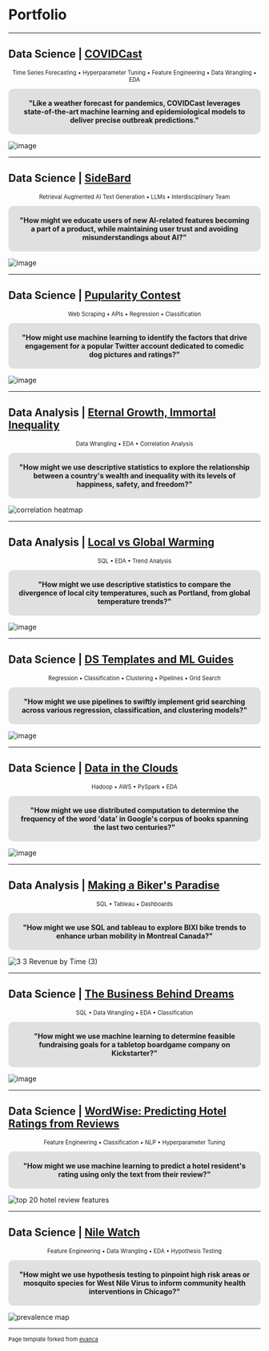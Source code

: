 # Portfolio

---

## Data Science | [COVIDCast](/pages/covid.md)
<p align="center" style="font-size: 0.8em;"> Time Series Forecasting &bull; Hyperparameter Tuning &bull; Feature Engineering &bull; Data Wrangling &bull; EDA </p>

<div align="center" style="background-color: #E0E0E0; padding: 20px; border-radius: 10px; margin: 10px 0; font-weight: bold;">
"Like a weather forecast for pandemics, COVIDCast leverages state-of-the-art machine learning and epidemiological models to deliver precise outbreak predictions."
</div>

![image](https://github.com/scelarek/scelarek.github.io/assets/115444760/00381f16-48b4-4b64-bcb8-3df639dca68d)

---

## Data Science | [SideBard](/pages/sidebard.md)
<p align="center" style="font-size: 0.8em;"> Retrieval Augmented AI Text Generation &bull; LLMs &bull; Interdisciplinary Team </p>

<div align="center" style="background-color: #E0E0E0; padding: 20px; border-radius: 10px; margin: 10px 0; font-weight: bold;">
"How might we educate users of new AI-related features becoming a part of a product, while maintaining user trust and avoiding misunderstandings about AI?"
</div>

![image](https://github.com/scelarek/scelarek.github.io/assets/115444760/c92477af-6723-4dbf-b471-711889ed3808)

---

## Data Science | [Pupularity Contest](https://github.com/scelarek/Data-Analysis-Projects/blob/a1f50a33c893b5dbeec4ae5739eff319f8f61a1c/Twitter%20Humor%20vs%20Cuteness/Twitter_Wrangle.ipynb)
<p align="center" style="font-size: 0.8em;"> Web Scraping &bull; APIs &bull; Regression &bull; Classification </p>

<div align="center" style="background-color: #E0E0E0; padding: 20px; border-radius: 10px; margin: 10px 0; font-weight: bold;">
"How might use machine learning to identify the factors that drive engagement for a popular Twitter account dedicated to comedic dog pictures and ratings?"
</div>

![image](https://github.com/scelarek/scelarek.github.io/assets/115444760/f37fb5d6-2f11-48b3-8ebf-7328e7e13c28)

---

## Data Analysis | [Eternal Growth, Immortal Inequality](pages/eternal.md)
<p align="center" style="font-size: 0.8em;"> Data Wrangling &bull; EDA &bull; Correlation Analysis </p>

<div align="center" style="background-color: #E0E0E0; padding: 20px; border-radius: 10px; margin: 10px 0; font-weight: bold;">
"How might we use descriptive statistics to explore the relationship between a country's wealth and inequality with its levels of happiness, safety, and freedom?"
</div>

![correlation heatmap](https://github.com/scelarek/scelarek.github.io/assets/115444760/2c8ec283-452c-448a-96d3-330932912d67)

---

## Data Analysis | [Local vs Global Warming](https://github.com/scelarek/Data-Analysis-Projects/blob/62ec589bf21700e670850a36ec8b401a67bc80bf/City%20vs%20Global%20Temp/Analying%20Yearly%20Average%20Temperature%20-%20Sam%20Celarek.docx.pdf)
<p align="center" style="font-size: 0.8em;"> SQL &bull; EDA &bull; Trend Analysis </p>

<div align="center" style="background-color: #E0E0E0; padding: 20px; border-radius: 10px; margin: 10px 0; font-weight: bold;">
"How might we use descriptive statistics to compare the divergence of local city temperatures, such as Portland, from global temperature trends?"
</div>

![image](https://github.com/scelarek/scelarek.github.io/assets/115444760/209c121a-1bca-4d00-b70e-907fcd8d298c)

---

## Data Science | [DS Templates and ML Guides](https://github.com/scelarek/Reference_Notebooks)
<p align="center" style="font-size: 0.8em;"> Regression &bull; Classification &bull; Clustering &bull; Pipelines &bull; Grid Search </p>

<div align="center" style="background-color: #E0E0E0; padding: 20px; border-radius: 10px; margin: 10px 0; font-weight: bold;">
"How might we use pipelines to swiftly implement grid searching across various regression, classification, and clustering models?"
</div>

![image](https://github.com/scelarek/scelarek.github.io/assets/115444760/c8cbf178-a154-4637-9aae-9f55a7204c6a)

---

## Data Science | [Data in the Clouds](https://github.com/scelarek/Universal_Code_Bank/blob/b2bde9a2218f95a6854e377f2b3e04626efbf89e/Brain%20Station/Project5,%20Google%20Engrams%20pt1/Google%20Engrams%20Report.ipynb)
<p align="center" style="font-size: 0.8em;"> Hadoop &bull; AWS &bull; PySpark &bull; EDA </p>

<div align="center" style="background-color: #E0E0E0; padding: 20px; border-radius: 10px; margin: 10px 0; font-weight: bold;">
"How might we use distributed computation to determine the frequency of the word 'data' in Google's corpus of books spanning the last two centuries?"
</div>

![image](https://github.com/scelarek/scelarek.github.io/assets/115444760/751e72f4-76bb-4628-b4bb-c07bcd602fe3)

--- 

## Data Analysis | [Making a Biker's Paradise](https://github.com/scelarek/Universal_Code_Bank/blob/94e8e404cd99acc7345d52829b70551024453c0e/Brain%20Station/Project0b,%20BIXI%20Tableau%20Dashboard/BIXI%202%20Sam_Celarek%20(4).pdf)
<p align="center" style="font-size: 0.8em;"> SQL &bull; Tableau &bull; Dashboards </p>

<div align="center" style="background-color: #E0E0E0; padding: 20px; border-radius: 10px; margin: 10px 0; font-weight: bold;">
"How might we use SQL and tableau to explore BIXI bike trends to enhance urban mobility in Montreal Canada?"
</div>

![3 3 Revenue by Time (3)](https://github.com/scelarek/scelarek.github.io/assets/115444760/f1b0d7c0-9346-4f77-8f79-ac0308aa17d5)

---

## Data Science | [The Business Behind Dreams](https://github.com/scelarek/Universal_Code_Bank/blob/74bb8312a2477d66d72fc31ed31fda4c12c73458/Final%20Projects/Kickstarter/Kickstarter%20Final%20Project.ipynb)
<p align="center" style="font-size: 0.8em;"> SQL &bull; Data Wrangling &bull; EDA &bull; Classification </p>

<div align="center" style="background-color: #E0E0E0; padding: 20px; border-radius: 10px; margin: 10px 0; font-weight: bold;">
"How might we use machine learning to determine feasible fundraising goals for a tabletop boardgame company on Kickstarter?"
</div>

![image](https://github.com/scelarek/scelarek.github.io/assets/115444760/a07d8ef9-987d-45d5-8542-be7dbeee4a59)

---

## Data Science | [WordWise: Predicting Hotel Ratings from Reviews](https://github.com/scelarek/Universal_Code_Bank/blob/ba2c5ddc45c883327a8ec4a5fd281be15735d904/Brain%20Station/Project4,%20NLP%20With%20Hotel%20pt2/NLP%20Hotel%20pt2.ipynb)
<p align="center" style="font-size: 0.8em;"> Feature Engineering &bull; Classification &bull; NLP &bull; Hyperparameter Tuning </p>

<div align="center" style="background-color: #E0E0E0; padding: 20px; border-radius: 10px; margin: 10px 0; font-weight: bold;">
"How might we use machine learning to predict a hotel resident's rating using only the text from their review?"
</div>

![top 20 hotel review features](https://github.com/scelarek/scelarek.github.io/assets/115444760/0db26b37-9d89-49d1-9900-0fe648e8215b)

---

## Data Science | [Nile Watch](https://github.com/scelarek/Universal_Code_Bank/blob/b3f1ec2bd331d6fa944b089931168a2b35f5c56a/Brain%20Station/Project2,%20Mosquitos%20pt2/Samuel_Celarek_Stats_Part2.ipynb)
<p align="center" style="font-size: 0.8em;"> Feature Engineering &bull; Data Wrangling &bull; EDA &bull; Hypothesis Testing </p>

<div align="center" style="background-color: #E0E0E0; padding: 20px; border-radius: 10px; margin: 10px 0; font-weight: bold;">
"How might we use hypothesis testing to pinpoint high risk areas or mosquito species for West Nile Virus to inform community health interventions in Chicago?"
</div>

![prevalence map](https://github.com/scelarek/scelarek.github.io/assets/115444760/dc1b5c27-eb6e-4f07-ac60-39734d601556)

---

<p style="font-size:11px">Page template forked from <a href="https://github.com/evanca/quick-portfolio">evanca</a></p>
